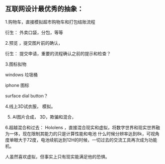 ##  互联网设计最优秀的抽象：

1.购物车，直接模拟超市购物车和打包结账流程

衍生： 外卖口袋，分包，等等

2.预览 ，提交图片前的确认，

衍生： 提交申请，重要的流程确认之前的提示和检查？

3.图标拟物

windows 垃圾桶

iphone 图标

surface dial button？

4.线上3D试衣服， 模拟。

5. AI图片合成， 3D，欺骗和混合，

6.超越混合和过去： Hololens ，直接混合现实和虚拟，将数字世界和现实世界融为一体，现在限制其能力的只是计算性能和电池
什么时候分辨率达到8k，可视角度单眼大于72度，电池续航达到12H的时候，一切过去的交流工具再次成为功能机。

人虽然喜欢虚拟，但事实上只有现实能满足他的恐惧。




  